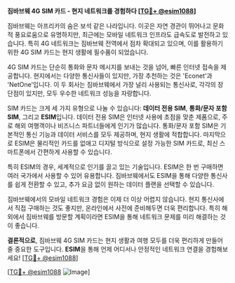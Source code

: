 **짐바브웨 4G SIM 카드 - 현지 네트워크를 경험하다 [[TG💪+ @esim1088](https://t.me/s/esim1088)]**

짐바브웨는 아프리카의 숨은 보석 같은 나라입니다. 이곳은 자연 경관이 뛰어나고 문화적 풍요로움으로 유명하지만, 최근에는 모바일 네트워크 인프라도 급속도로 발전하고 있습니다. 특히 4G 네트워크는 짐바브웨 전역에서 점차 확대되고 있으며, 이를 활용하기 위한 4G SIM 카드는 현지 생활에 필수품이 되었습니다.

4G SIM 카드는 단순히 통화와 문자 메시지를 보내는 것을 넘어, 빠른 인터넷 접속을 제공합니다. 현지에서는 다양한 통신사들이 있지만, 가장 추천하는 것은 'Econet'과 'NetOne'입니다. 이 두 회사는 짐바브웨에서 가장 널리 사용되는 통신사로, 각각의 장단점이 있지만, 모두 우수한 네트워크 성능을 자랑합니다.

SIM 카드는 크게 세 가지 유형으로 나눌 수 있습니다: **데이터 전용 SIM**, **통화/문자 포함 SIM**, 그리고 **ESIM**입니다. 데이터 전용 SIM은 인터넷 사용에 초점을 맞춘 제품으로, 주로 해외 여행객이나 비즈니스 파트너들에게 인기가 많습니다. 통화/문자 포함 SIM은 기본적인 통신 기능과 데이터 서비스를 모두 제공하며, 현지 생활에 적합합니다. 마지막으로 ESIM은 물리적인 카드를 없애고 디지털 방식으로 설정 가능한 SIM 카드로, 최신 스마트폰에서 간편하게 사용할 수 있습니다.

특히 ESIM의 경우, 세계적으로 인기를 끌고 있는 기술입니다. ESIM은 한 번 구매하면 여러 국가에서 사용할 수 있어 유용합니다. 짐바브웨에서도 ESIM을 통해 다양한 통신사를 쉽게 전환할 수 있고, 추가 요금 없이 원하는 데이터 플랜을 선택할 수 있습니다.

짐바브웨에서의 모바일 네트워크 경험은 이제 더 이상 어렵지 않습니다. 현지 통신사에서 직접 구매하는 것도 좋지만, 온라인에서 사전에 준비해두면 더욱 편리합니다. 특히 해외에서 짐바브웨를 방문할 계획이라면 ESIM을 통해 네트워크 문제를 미리 해결하는 것이 좋습니다.

**결론적으로**, 짐바브웨 4G SIM 카드는 현지 생활과 여행 모두를 더욱 편리하게 만들어 줄 중요한 도구입니다. **ESIM**을 통해 언제 어디서나 안정적인 네트워크 연결을 경험해보세요! [[TG💪+ @esim1088](https://t.me/s/esim1088)]

[[TG💪+ @esim1088](https://t.me/s/esim1088) ![Image](https://i.postimg.cc/Y0z9fWf4/image.png)]